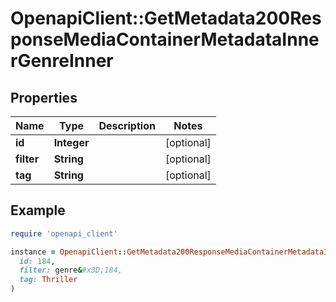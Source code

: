 # OpenapiClient::GetMetadata200ResponseMediaContainerMetadataInnerGenreInner

## Properties

| Name | Type | Description | Notes |
| ---- | ---- | ----------- | ----- |
| **id** | **Integer** |  | [optional] |
| **filter** | **String** |  | [optional] |
| **tag** | **String** |  | [optional] |

## Example

```ruby
require 'openapi_client'

instance = OpenapiClient::GetMetadata200ResponseMediaContainerMetadataInnerGenreInner.new(
  id: 184,
  filter: genre&#x3D;184,
  tag: Thriller
)
```

